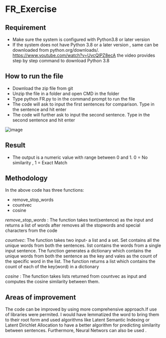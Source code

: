 # FR_Exercise

## Requirement 
- Make sure the system is configured with Python3.8 or later version
- If the system does not have Python 3.8 or a later version , same can be downloaded from python.org/downloads/. https://www.youtube.com/watch?v=UvcQlPZ8ecA the video provides step by step command to download Python 3.8

## How to run the file
- Download the zip file from git 
- Unzip the file in a folder and open CMD in the folder
- Type python FR.py to in the command prompt to run the file
- The code will ask to input the first sentences for comparison. Type in the sentence and hit enter
- The code will further ask to input the second sentence. Type in the second sentence and hit enter

![image](https://user-images.githubusercontent.com/68875257/106952914-c1db4b00-66ff-11eb-9166-7ea48b7f505b.png)


## Result
- The output is a numeric value with range between 0 and 1. 0 = No similarity , 1 = Exact Match

## Methodology

In the above code has three functions:
- remove_stop_words
- countvec 
- cosine

*remove_stop_words*  : The function takes text(sentence) as the input and returns a list of words after removes all the stopwords and special characters from the code

*countvec*: The function takes two input- a list and a set. Set contains all the unique words from both the sentences. list contains the words from a single input sentence. The function generates a dictionary which contains the unique words from both the sentence as the key and vales as the count of the specific word in the list. The function returns a list which contains the count of each of the key(word) in a dictionary

*cosine* : The function takes lists returned from countvec as input and computes the cosine similarity between them.


## Areas of improvement

The code can be improved by using more comprehensive approach.If use of libraries were permited. I would have lemmatized the word to bring them to their root form and used algorithms like Latent Semantic Indexing or Latent Dirichlet Allocation to have a better algorithm for predicting similarity between sentences. Furthermore, Neural Networs can also be used .
